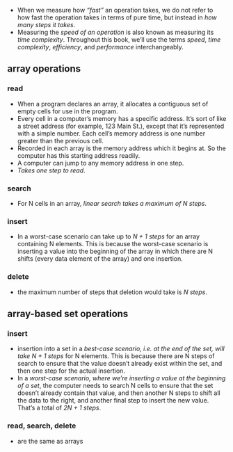 - When we measure how *“fast”* an operation takes, we do not refer to how fast the operation takes in terms of pure time, but instead in *how many steps it takes*.
- Measuring the *speed of an operation* is also known as measuring its *time complexity*. Throughout this book, we’ll use the terms *speed*, *time complexity*, *efficiency*, and _performance_ interchangeably.

## array operations
### read
- When a program declares an array, it allocates a contiguous set of empty cells for use in the program.
- Every cell in a computer’s memory has a specific address. It’s sort of like a street address (for example, 123 Main St.), except that it’s represented with a simple number. Each cell’s memory address is one number greater than the previous cell.
- Recorded in each array is the memory address which it begins at. So the computer has this starting address readily.
- A computer can jump to any memory address in one step.
- *Takes one step to read*.
### search
- For N cells in an array, *linear search takes a maximum of N steps*.
### insert
- In a worst-case scenario can take up to *N + 1 steps* for an array containing N elements. This is because the worst-case scenario is inserting a value into the beginning of the array in which there are N shifts (every data element of the array) and one insertion.
### delete
- the maximum number of steps that deletion would take is *N steps*.

## array-based set operations
### insert
- insertion into a set in a *best-case scenario, i.e. at the end of the set, will take N + 1 steps* for N elements. This is because there are N steps of search to ensure that the value doesn’t already exist within the set, and then one step for the actual insertion.
- In a *worst-case scenario, where we’re inserting a value at the beginning of a set*, the computer needs to search N cells to ensure that the set doesn’t already contain that value, and then another N steps to shift all the data to the right, and another final step to insert the new value. That’s a total of *2N + 1 steps*.
### read, search, delete
- are the same as arrays
